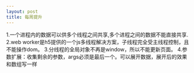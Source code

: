 ```yaml
---
layout: post
title: 每周提升
---
```


1.一个进程内的数据可以供多个线程之间共享,多个进程之间的数据不能直接共享.
2.web worker是h5提供的一个js多线程解决方案，子线程完全受主线程控制，且不能操作dom。
3.分线程的全局对象不再是window，所以不能更新页面。
4.参数扩展：收集剩余的参数，args必须是最后一个。可以展开数据，展开后的效果和数组写一样
